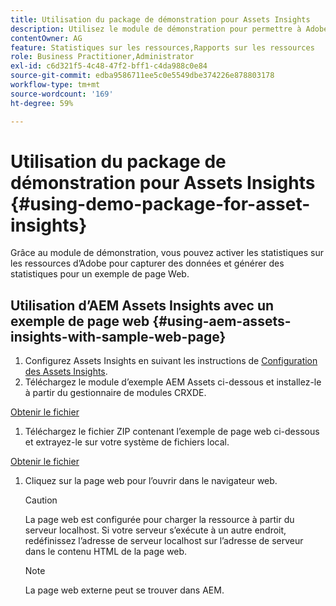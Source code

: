 ```yaml
---
title: Utilisation du package de démonstration pour Assets Insights
description: Utilisez le module de démonstration pour permettre à Adobe Assets Insights de capturer des données et de générer des informations pour une page Web.
contentOwner: AG
feature: Statistiques sur les ressources,Rapports sur les ressources
role: Business Practitioner,Administrator
exl-id: c6d321f5-4c48-47f2-bff1-c4da988c0e84
source-git-commit: edba9586711ee5c0e5549dbe374226e878803178
workflow-type: tm+mt
source-wordcount: '169'
ht-degree: 59%

---
```


# Utilisation du package de démonstration pour Assets Insights {#using-demo-package-for-asset-insights}

Grâce au module de démonstration, vous pouvez activer les statistiques sur les ressources d’Adobe pour capturer des données et générer des statistiques pour un exemple de page Web.

## Utilisation d’AEM Assets Insights avec un exemple de page web  {#using-aem-assets-insights-with-sample-web-page}

1. Configurez Assets Insights en suivant les instructions de [Configuration des Assets Insights](touch-ui-configuring-asset-insights.md).
1. Téléchargez le module d’exemple AEM Assets ci-dessous et installez-le à partir du gestionnaire de modules CRXDE.

[Obtenir le fichier](assets/insightsdemo.zip)

1. Téléchargez le fichier ZIP contenant l’exemple de page web ci-dessous et extrayez-le sur votre système de fichiers local.

[Obtenir le fichier](assets/demosite.zip)

1. Cliquez sur la page web pour l’ouvrir dans le navigateur web.

   >[!CAUTION]
   >
   >La page web est configurée pour charger la ressource à partir du serveur localhost. Si votre serveur s’exécute à un autre endroit, redéfinissez l’adresse de serveur localhost sur l’adresse de serveur dans le contenu HTML de la page web.

   >[!NOTE]
   >
   >La page web externe peut se trouver dans AEM.
